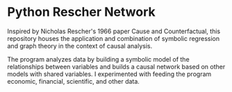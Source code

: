 # Python Rescher Network

Inspired by Nicholas Rescher's 1966 paper Cause and Counterfactual, this repository houses the application and combination of symbolic regression and graph theory in the context of causal analysis. 

The program analyzes data by building a symbolic model of the relationships between variables and builds a causal network based on other models with shared variables. I experimented with feeding the program economic, financial, scientific, and other data.
